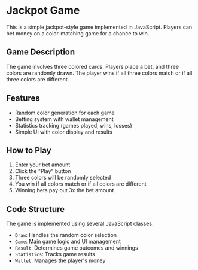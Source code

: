 # Jackpot Game

This is a simple jackpot-style game implemented in JavaScript. Players can bet money on a color-matching game for a chance to win.

## Game Description

The game involves three colored cards. Players place a bet, and three colors are randomly drawn. The player wins if all three colors match or if all three colors are different. 

## Features

- Random color generation for each game
- Betting system with wallet management
- Statistics tracking (games played, wins, losses)
- Simple UI with color display and results

## How to Play

1. Enter your bet amount
2. Click the "Play" button
3. Three colors will be randomly selected
4. You win if all colors match or if all colors are different
5. Winning bets pay out 3x the bet amount

## Code Structure

The game is implemented using several JavaScript classes:

- `Draw`: Handles the random color selection
- `Game`: Main game logic and UI management
- `Result`: Determines game outcomes and winnings
- `Statistics`: Tracks game results
- `Wallet`: Manages the player's money
